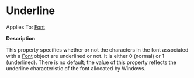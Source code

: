 




<h1 class="heading"><span class="name">Underline</span></h1>

Applies To: [Font](../a-z/font.md)


**Description**


This property specifies whether or not the characters in the font associated with a [Font](../a-z/font.md) object are underlined or not. It is either 0 (normal) or 1 (underlined). There is no default; the value of this property reflects the underline characteristic of the font allocated by Windows.



